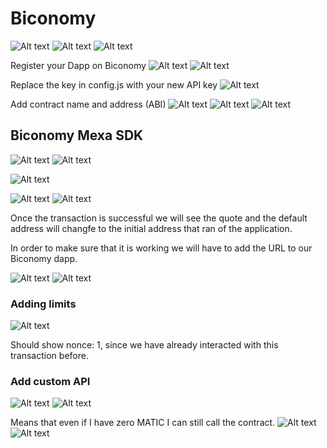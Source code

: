# Biconomy

![Alt text](image-11.png)
![Alt text](image-12.png)
![Alt text](image-13.png)

Register your Dapp on Biconomy
![Alt text](image-14.png)
![Alt text](image-15.png)

Replace the key in config.js with your new API key
![Alt text](image-16.png)

Add contract name and address (ABI)
![Alt text](image-17.png)
![Alt text](image-18.png)
![Alt text](image-19.png)

## Biconomy Mexa SDK

![Alt text](image-20.png)
![Alt text](image-21.png)

![Alt text](image-22.png)

![Alt text](image-23.png)
![Alt text](image-24.png)

Once the transaction is successful we will see the quote and the default address will changfe to the initial address that ran of the application.

In order to make sure that it is working we will have to add the URL to our Biconomy dapp. 

![Alt text](image-25.png)
![Alt text](image-26.png)

### Adding limits
![Alt text](image-27.png)

Should show nonce: 1, since we have already interacted with this transaction before.

### Add custom API
![Alt text](image-28.png)
![Alt text](image-29.png)

Means that even if I have zero MATIC I can still call the contract.
![Alt text](image-30.png)
![Alt text](image-32.png)

